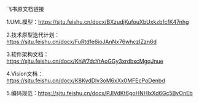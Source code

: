 飞书原文档链接

1.UML模型：https://sjtu.feishu.cn/docx/BXzudjKufouXbUxkzbfcfK47nhg

2.技术原型迭代计划：https://sjtu.feishu.cn/docx/FuRtdfe6ioJAnNx76whczIZzn6d

3.软件架构文档：https://sjtu.feishu.cn/docx/KhW7dcYtAoGGy3xrdbxcMgqJnue

4.Vision文档：https://sjtu.feishu.cn/docx/K8KydDlv3oM6xXx0MFEcPoDenbd

5.编码规范：https://sjtu.feishu.cn/docx/PJlVdKt6goHNHIxXd6Gc5BvOnEb

